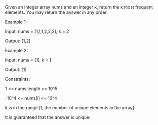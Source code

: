 Given an integer array nums and an integer k, return the k most frequent elements. You may return the answer in any order.

 

Example 1:

Input: nums = [1,1,1,2,2,3], k = 2

Output: [1,2]

Example 2:

Input: nums = [1], k = 1

Output: [1]
 

Constraints:

1 <= nums.length <= 10^5

-10^4 <= nums[i] <= 10^4

k is in the range [1, the number of unique elements in the array].

It is guaranteed that the answer is unique.
